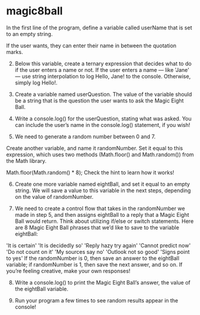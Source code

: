 # magic8ball

In the first line of the program, define a variable called userName that is set to an empty string.

If the user wants, they can enter their name in between the quotation marks.

2.  Below this variable, create a ternary expression that decides what to do if the user enters a name or not. If the user enters a name — like 'Jane' — use string interpolation to log Hello, Jane! to the console. Otherwise, simply log Hello!.

3.  Create a variable named userQuestion. The value of the variable should be a string that is the question the user wants to ask the Magic Eight Ball.

4.  Write a console.log() for the userQuestion, stating what was asked. You can include the user’s name in the console.log() statement, if you wish!

5.  We need to generate a random number between 0 and 7.

Create another variable, and name it randomNumber. Set it equal to this expression, which uses two methods (Math.floor() and Math.random()) from the Math library.

Math.floor(Math.random() \* 8);
Check the hint to learn how it works!

6.  Create one more variable named eightBall, and set it equal to an empty string. We will save a value to this variable in the next steps, depending on the value of randomNumber.

7.  We need to create a control flow that takes in the randomNumber we made in step 5, and then assigns eightBall to a reply that a Magic Eight Ball would return. Think about utilizing if/else or switch statements. Here are 8 Magic Eight Ball phrases that we’d like to save to the variable eightBall:

'It is certain'
'It is decidedly so'
'Reply hazy try again'
'Cannot predict now'
'Do not count on it'
'My sources say no'
'Outlook not so good'
'Signs point to yes'
If the randomNumber is 0, then save an answer to the eightBall variable; if randomNumber is 1, then save the next answer, and so on. If you’re feeling creative, make your own responses!

8.  Write a console.log() to print the Magic Eight Ball’s answer, the value of the eightBall variable.

9.  Run your program a few times to see random results appear in the console!
